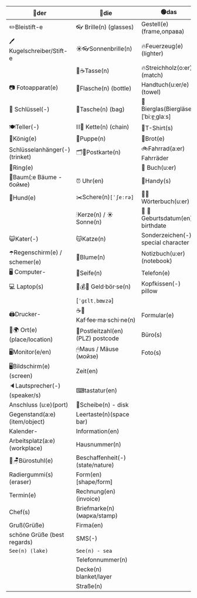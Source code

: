 | 🔵der                           | 🔴die                              | 🟢das                                  |
|-------------------------------|----------------------------------|--------------------------------------|
| ✏️Bleistift-e                 | 👓 Brille(n) (glasses)           | Gestell(e)(frame,оправа)             |
| 🖊 Kugelschreiber/Stift-e     | ☀️👓Sonnenbrille(n)              | 🔥Feuerzeug(e)(lighter)              |
|                               | 🥤☕️Tasse(n)                     | 🔥Streichholz(o:er)(match)           |
| 📷 Fotoapparat(e)             | 🍾Flasche(n) (bottle)            | Handtuch(u:er/e) (towel)             |
| 🔑 Schlüssel(-)               | 👜Tasche(n) (bag)                | 🍺Bierglas(Biergläser)[ˈbiːɐ̯ˌɡlaːs] |
| 🍽Teller(-)                   | ⛓🔗 Kette(n) (chain)             | 👕T-Shirt(s)                         |
| 🤴König(e)                    | 🎎Puppe(n)                       | 🍞Brot(e)                            |
| Schlüsselanhänger(-)(trinket) | 🗂📨Postkarte(n)                 | 🚲Fahrrad(a:er) Fahrräder            |
| 💍Ring(e)                     |                                  | 📕 Buch(u:er)                        |
| 🌳Baum(:e Bäume - бойме)      | ⏰ Uhr(en)                        | 📱Handy(s)                           |
| 🦮Hund(e)                     | ✂️Schere(n)`[ˈʃeːrə]`            | 📓📖Wörterbuch(u:er)                 |
|                               | 🕯Kerze(n) / ☀Sonne(n)           | 🥳 🎂 Geburtsdatum(en) birthdate     |
| 😺Kater(-)                    | 😽Katze(n)                       | Sonderzeichen(-) special character   |
| ☂️Regenschirm(e) / schemer(e) | 🌷Blume(n)                       | Notizbuch(u:er) (notebook)           |
| 🖥 Computer-                  | 🧼Seife(n)                       | Telefon(e)                           |
| 💻 Laptop(s)                  | 👛💰💲 Geld·bör·se(n)            | Kopfkissen(-) pillow                 |
|                               | [`ˈɡɛltˌbœʁzə`]                  |                                      |
| 🖨Drucker-                    | ☕️🤖Kaf·fee·ma·schi·ne(n)        | Formular(e)                          |
| 🥇🌍 Ort(e) (place/location)  | 📮Postleitzahl(en)(PLZ) postcode | Büro(s)                              |
| 🖥Monitor(e/en)               | 🖱Maus / Mäuse (мойзе)           | Foto(s)                              |
| 🖥Bildschirm(e)(screen)       | Zeit(en)                         |                                      |
| 🔈Lautsprecher(-) (speaker/s) | ⌨tastatur(en)                    |                                      |
| Anschluss (u:e)(port)         | 💽Scheibe(n) - disk              |                                      |
| Gegenstand(a:e) (item/object) | Leertaste(n)(space bar)          |                                      |
| Kalender-                     | Information(en)                  |                                      |
| Arbeitsplatz(a:e)(workplace)  | Hausnummer(n)                    |                                      |
| 🏢🪑Bürostuhl(e)              | Beschaffenheit(-)(state/nature)  |                                      |
| Radiergummi(s) (eraser)       | Form(en) [shape/form]            |                                      |
| Termin(e)                     | Rechnung(en) (invoice)           |                                      |
| Chef(s)                       | Briefmarke(n)(марка/stamp)       |                                      |
| Gruß(Grüße)                   | Firma(en)                        |                                      |
| schöne Grüße (best regards)   | SMS(-)                           |                                      |
| `See(n) (lake)`               | `See(n) - sea`                   |                                      |
|                               | Telefonnummer(n)                 |                                      |
|                               | Decke(n) blanket/layer           |                                      |
|                               | Straße(n)                        |                                      |







